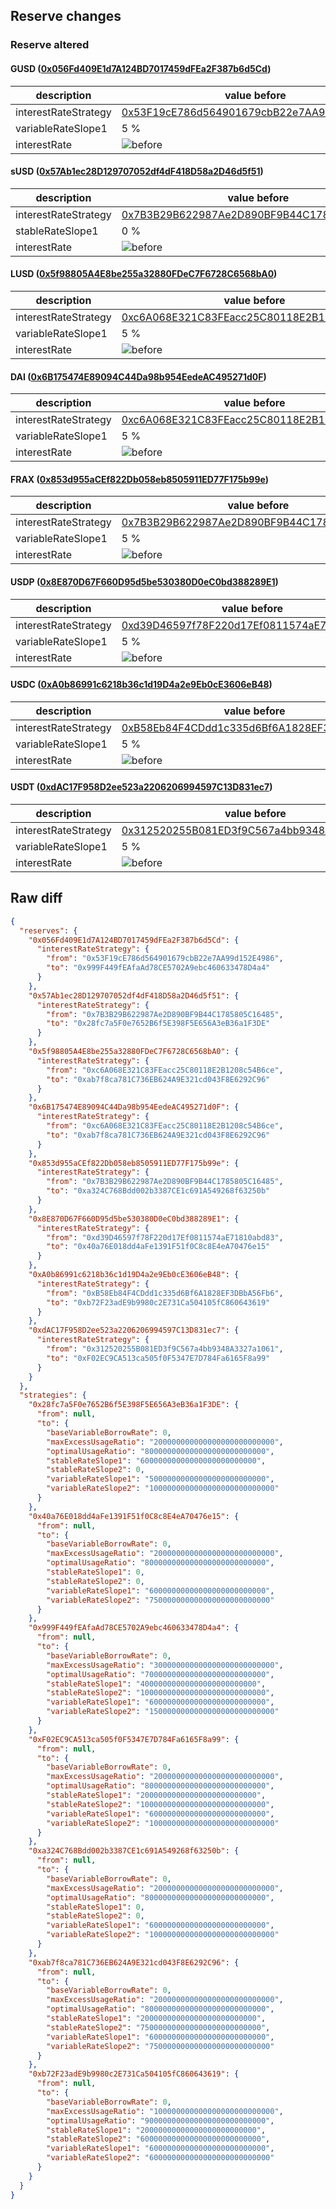 ## Reserve changes

### Reserve altered

#### GUSD ([0x056Fd409E1d7A124BD7017459dFEa2F387b6d5Cd](https://etherscan.io/address/0x056Fd409E1d7A124BD7017459dFEa2F387b6d5Cd))

| description | value before | value after |
| --- | --- | --- |
| interestRateStrategy | [0x53F19cE786d564901679cbB22e7AA99d152E4986](https://etherscan.io/address/0x53F19cE786d564901679cbB22e7AA99d152E4986) | [0x999F449fEAfaAd78CE5702A9ebc460633478D4a4](https://etherscan.io/address/0x999F449fEAfaAd78CE5702A9ebc460633478D4a4) |
| variableRateSlope1 | 5 % | 6 % |
| interestRate | ![before](/.assets/3b121bfadae21d93b5bbd1760ef0af0b99e3654d.svg) | ![after](/.assets/5cc8da050368b3e9a8420d21fa866a16cd9b256b.svg) |

#### sUSD ([0x57Ab1ec28D129707052df4dF418D58a2D46d5f51](https://etherscan.io/address/0x57Ab1ec28D129707052df4dF418D58a2D46d5f51))

| description | value before | value after |
| --- | --- | --- |
| interestRateStrategy | [0x7B3B29B622987Ae2D890BF9B44C1785805C16485](https://etherscan.io/address/0x7B3B29B622987Ae2D890BF9B44C1785805C16485) | [0x28fc7a5F0e7652B6f5E398F5E656A3eB36a1F3DE](https://etherscan.io/address/0x28fc7a5F0e7652B6f5E398F5E656A3eB36a1F3DE) |
| stableRateSlope1 | 0 % | 6 % |
| interestRate | ![before](/.assets/366ae4c132a12c764ec8a9869c7c0dc7e99c7ed6.svg) | ![after](/.assets/1923f2627b4adf4e2975ca248126112c6c8bd9cc.svg) |

#### LUSD ([0x5f98805A4E8be255a32880FDeC7F6728C6568bA0](https://etherscan.io/address/0x5f98805A4E8be255a32880FDeC7F6728C6568bA0))

| description | value before | value after |
| --- | --- | --- |
| interestRateStrategy | [0xc6A068E321C83FEacc25C80118E2B1208c54B6ce](https://etherscan.io/address/0xc6A068E321C83FEacc25C80118E2B1208c54B6ce) | [0xab7f8ca781C736EB624A9E321cd043F8E6292C96](https://etherscan.io/address/0xab7f8ca781C736EB624A9E321cd043F8E6292C96) |
| variableRateSlope1 | 5 % | 6 % |
| interestRate | ![before](/.assets/62f021f36d53e9ea17053e69d91919a485630b05.svg) | ![after](/.assets/0840a59c8c432cbe6f37694bbe31a2d331363c7b.svg) |

#### DAI ([0x6B175474E89094C44Da98b954EedeAC495271d0F](https://etherscan.io/address/0x6B175474E89094C44Da98b954EedeAC495271d0F))

| description | value before | value after |
| --- | --- | --- |
| interestRateStrategy | [0xc6A068E321C83FEacc25C80118E2B1208c54B6ce](https://etherscan.io/address/0xc6A068E321C83FEacc25C80118E2B1208c54B6ce) | [0xab7f8ca781C736EB624A9E321cd043F8E6292C96](https://etherscan.io/address/0xab7f8ca781C736EB624A9E321cd043F8E6292C96) |
| variableRateSlope1 | 5 % | 6 % |
| interestRate | ![before](/.assets/62f021f36d53e9ea17053e69d91919a485630b05.svg) | ![after](/.assets/0840a59c8c432cbe6f37694bbe31a2d331363c7b.svg) |

#### FRAX ([0x853d955aCEf822Db058eb8505911ED77F175b99e](https://etherscan.io/address/0x853d955aCEf822Db058eb8505911ED77F175b99e))

| description | value before | value after |
| --- | --- | --- |
| interestRateStrategy | [0x7B3B29B622987Ae2D890BF9B44C1785805C16485](https://etherscan.io/address/0x7B3B29B622987Ae2D890BF9B44C1785805C16485) | [0xa324C768Bdd002b3387CE1c691A549268f63250b](https://etherscan.io/address/0xa324C768Bdd002b3387CE1c691A549268f63250b) |
| variableRateSlope1 | 5 % | 6 % |
| interestRate | ![before](/.assets/366ae4c132a12c764ec8a9869c7c0dc7e99c7ed6.svg) | ![after](/.assets/1a8c34e80e24e6ccaf0f1681a4f94fdcba67eb2c.svg) |

#### USDP ([0x8E870D67F660D95d5be530380D0eC0bd388289E1](https://etherscan.io/address/0x8E870D67F660D95d5be530380D0eC0bd388289E1))

| description | value before | value after |
| --- | --- | --- |
| interestRateStrategy | [0xd39D46597f78F220d17Ef0811574aE71810abd83](https://etherscan.io/address/0xd39D46597f78F220d17Ef0811574aE71810abd83) | [0x40a76E018dd4aFe1391F51f0C8c8E4eA70476e15](https://etherscan.io/address/0x40a76E018dd4aFe1391F51f0C8c8E4eA70476e15) |
| variableRateSlope1 | 5 % | 6 % |
| interestRate | ![before](/.assets/1661f76a7e96cd3c1d406fdc47aed4a08f1c5ddd.svg) | ![after](/.assets/dbeb3e57d4e28d7fd4b450d05caf6b3d30d3fd64.svg) |

#### USDC ([0xA0b86991c6218b36c1d19D4a2e9Eb0cE3606eB48](https://etherscan.io/address/0xA0b86991c6218b36c1d19D4a2e9Eb0cE3606eB48))

| description | value before | value after |
| --- | --- | --- |
| interestRateStrategy | [0xB58Eb84F4CDdd1c335d6Bf6A1828EF3DBbA56Fb6](https://etherscan.io/address/0xB58Eb84F4CDdd1c335d6Bf6A1828EF3DBbA56Fb6) | [0xb72F23adE9b9980c2E731Ca504105fC860643619](https://etherscan.io/address/0xb72F23adE9b9980c2E731Ca504105fC860643619) |
| variableRateSlope1 | 5 % | 6 % |
| interestRate | ![before](/.assets/5290a74b4d64da4f9000f7e43d68f39f4bb35194.svg) | ![after](/.assets/faca7fdf8c83324f67a2ee404d914301ae9aae49.svg) |

#### USDT ([0xdAC17F958D2ee523a2206206994597C13D831ec7](https://etherscan.io/address/0xdAC17F958D2ee523a2206206994597C13D831ec7))

| description | value before | value after |
| --- | --- | --- |
| interestRateStrategy | [0x312520255B081ED3f9C567a4bb9348A3327a1061](https://etherscan.io/address/0x312520255B081ED3f9C567a4bb9348A3327a1061) | [0xF02EC9CA513ca505f0F5347E7D784Fa6165F8a99](https://etherscan.io/address/0xF02EC9CA513ca505f0F5347E7D784Fa6165F8a99) |
| variableRateSlope1 | 5 % | 6 % |
| interestRate | ![before](/.assets/043c20ddb576ea95d464cb796599d5d683262106.svg) | ![after](/.assets/ca980764f838d8ca4360a8d41134c2b88ecb7267.svg) |

## Raw diff

```json
{
  "reserves": {
    "0x056Fd409E1d7A124BD7017459dFEa2F387b6d5Cd": {
      "interestRateStrategy": {
        "from": "0x53F19cE786d564901679cbB22e7AA99d152E4986",
        "to": "0x999F449fEAfaAd78CE5702A9ebc460633478D4a4"
      }
    },
    "0x57Ab1ec28D129707052df4dF418D58a2D46d5f51": {
      "interestRateStrategy": {
        "from": "0x7B3B29B622987Ae2D890BF9B44C1785805C16485",
        "to": "0x28fc7a5F0e7652B6f5E398F5E656A3eB36a1F3DE"
      }
    },
    "0x5f98805A4E8be255a32880FDeC7F6728C6568bA0": {
      "interestRateStrategy": {
        "from": "0xc6A068E321C83FEacc25C80118E2B1208c54B6ce",
        "to": "0xab7f8ca781C736EB624A9E321cd043F8E6292C96"
      }
    },
    "0x6B175474E89094C44Da98b954EedeAC495271d0F": {
      "interestRateStrategy": {
        "from": "0xc6A068E321C83FEacc25C80118E2B1208c54B6ce",
        "to": "0xab7f8ca781C736EB624A9E321cd043F8E6292C96"
      }
    },
    "0x853d955aCEf822Db058eb8505911ED77F175b99e": {
      "interestRateStrategy": {
        "from": "0x7B3B29B622987Ae2D890BF9B44C1785805C16485",
        "to": "0xa324C768Bdd002b3387CE1c691A549268f63250b"
      }
    },
    "0x8E870D67F660D95d5be530380D0eC0bd388289E1": {
      "interestRateStrategy": {
        "from": "0xd39D46597f78F220d17Ef0811574aE71810abd83",
        "to": "0x40a76E018dd4aFe1391F51f0C8c8E4eA70476e15"
      }
    },
    "0xA0b86991c6218b36c1d19D4a2e9Eb0cE3606eB48": {
      "interestRateStrategy": {
        "from": "0xB58Eb84F4CDdd1c335d6Bf6A1828EF3DBbA56Fb6",
        "to": "0xb72F23adE9b9980c2E731Ca504105fC860643619"
      }
    },
    "0xdAC17F958D2ee523a2206206994597C13D831ec7": {
      "interestRateStrategy": {
        "from": "0x312520255B081ED3f9C567a4bb9348A3327a1061",
        "to": "0xF02EC9CA513ca505f0F5347E7D784Fa6165F8a99"
      }
    }
  },
  "strategies": {
    "0x28fc7a5F0e7652B6f5E398F5E656A3eB36a1F3DE": {
      "from": null,
      "to": {
        "baseVariableBorrowRate": 0,
        "maxExcessUsageRatio": "200000000000000000000000000",
        "optimalUsageRatio": "800000000000000000000000000",
        "stableRateSlope1": "60000000000000000000000000",
        "stableRateSlope2": 0,
        "variableRateSlope1": "50000000000000000000000000",
        "variableRateSlope2": "1000000000000000000000000000"
      }
    },
    "0x40a76E018dd4aFe1391F51f0C8c8E4eA70476e15": {
      "from": null,
      "to": {
        "baseVariableBorrowRate": 0,
        "maxExcessUsageRatio": "200000000000000000000000000",
        "optimalUsageRatio": "800000000000000000000000000",
        "stableRateSlope1": 0,
        "stableRateSlope2": 0,
        "variableRateSlope1": "60000000000000000000000000",
        "variableRateSlope2": "750000000000000000000000000"
      }
    },
    "0x999F449fEAfaAd78CE5702A9ebc460633478D4a4": {
      "from": null,
      "to": {
        "baseVariableBorrowRate": 0,
        "maxExcessUsageRatio": "300000000000000000000000000",
        "optimalUsageRatio": "700000000000000000000000000",
        "stableRateSlope1": "40000000000000000000000000",
        "stableRateSlope2": "1000000000000000000000000000",
        "variableRateSlope1": "60000000000000000000000000",
        "variableRateSlope2": "1500000000000000000000000000"
      }
    },
    "0xF02EC9CA513ca505f0F5347E7D784Fa6165F8a99": {
      "from": null,
      "to": {
        "baseVariableBorrowRate": 0,
        "maxExcessUsageRatio": "200000000000000000000000000",
        "optimalUsageRatio": "800000000000000000000000000",
        "stableRateSlope1": "20000000000000000000000000",
        "stableRateSlope2": "1000000000000000000000000000",
        "variableRateSlope1": "60000000000000000000000000",
        "variableRateSlope2": "1000000000000000000000000000"
      }
    },
    "0xa324C768Bdd002b3387CE1c691A549268f63250b": {
      "from": null,
      "to": {
        "baseVariableBorrowRate": 0,
        "maxExcessUsageRatio": "200000000000000000000000000",
        "optimalUsageRatio": "800000000000000000000000000",
        "stableRateSlope1": 0,
        "stableRateSlope2": 0,
        "variableRateSlope1": "60000000000000000000000000",
        "variableRateSlope2": "1000000000000000000000000000"
      }
    },
    "0xab7f8ca781C736EB624A9E321cd043F8E6292C96": {
      "from": null,
      "to": {
        "baseVariableBorrowRate": 0,
        "maxExcessUsageRatio": "200000000000000000000000000",
        "optimalUsageRatio": "800000000000000000000000000",
        "stableRateSlope1": "20000000000000000000000000",
        "stableRateSlope2": "750000000000000000000000000",
        "variableRateSlope1": "60000000000000000000000000",
        "variableRateSlope2": "750000000000000000000000000"
      }
    },
    "0xb72F23adE9b9980c2E731Ca504105fC860643619": {
      "from": null,
      "to": {
        "baseVariableBorrowRate": 0,
        "maxExcessUsageRatio": "100000000000000000000000000",
        "optimalUsageRatio": "900000000000000000000000000",
        "stableRateSlope1": "20000000000000000000000000",
        "stableRateSlope2": "600000000000000000000000000",
        "variableRateSlope1": "60000000000000000000000000",
        "variableRateSlope2": "600000000000000000000000000"
      }
    }
  }
}
```